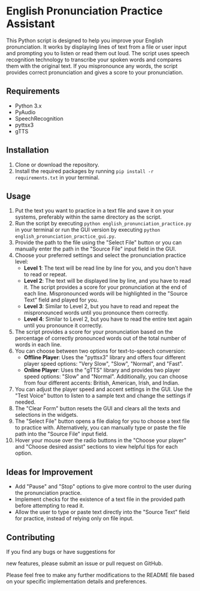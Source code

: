 # English Pronunciation Practice Assistant

This Python script is designed to help you improve your English pronunciation. It works by displaying lines of text from a file or user input and prompting you to listen or read them out loud. The script uses speech recognition technology to transcribe your spoken words and compares them with the original text. If you mispronounce any words, the script provides correct pronunciation and gives a score to your pronunciation.

## Requirements

- Python 3.x
- PyAudio
- SpeechRecognition
- pyttsx3
- gTTS

## Installation

1. Clone or download the repository.
2. Install the required packages by running `pip install -r requirements.txt` in your terminal.

## Usage

1. Put the text you want to practice in a text file and save it on your systems, preferably within the same directory as the script.
2. Run the script by executing `python english_pronunciation_practice.py` in your terminal or run the GUI version by executing `python english_pronunciation_practice_gui.py`.
3. Provide the path to the file using the "Select File" button or you can manually enter the path in the "Source File" input field in the GUI.
4. Choose your preferred settings and select the pronunciation practice level:
   - **Level 1**: The text will be read line by line for you, and you don't have to read or repeat.
   - **Level 2**: The text will be displayed line by line, and you have to read it. The script provides a score for your pronunciation at the end of each line. Mispronounced words will be highlighted in the "Source Text" field and played for you.
   - **Level 3**: Similar to Level 2, but you have to read and repeat the mispronounced words until you pronounce them correctly.
   - **Level 4**: Similar to Level 2, but you have to read the entire text again until you pronounce it correctly.
5. The script provides a score for your pronunciation based on the percentage of correctly pronounced words out of the total number of words in each line.
6. You can choose between two options for text-to-speech conversion:
   - **Offline Player**: Uses the "pyttsx3" library and offers four different player speed options: "Very Slow", "Slow", "Normal", and "Fast".
   - **Online Player**: Uses the "gTTS" library and provides two player speed options: "Slow" and "Normal". Additionally, you can choose from four different accents: British, American, Irish, and Indian.
7. You can adjust the player speed and accent settings in the GUI. Use the "Test Voice" button to listen to a sample text and change the settings if needed.
8. The "Clear Form" button resets the GUI and clears all the texts and selections in the widgets.
9. The "Select File" button opens a file dialog for you to choose a text file to practice with. Alternatively, you can manually type or paste the file path into the "Source File" input field.
10. Hover your mouse over the radio buttons in the "Choose your player" and "Choose desired assist" sections to view helpful tips for each option.

## Ideas for Improvement

- Add "Pause" and "Stop" options to give more control to the user during the pronunciation practice.
- Implement checks for the existence of a text file in the provided path before attempting to read it.
- Allow the user to type or paste text directly into the "Source Text" field for practice, instead of relying only on file input.

## Contributing

If you find any bugs or have suggestions for

 new features, please submit an issue or pull request on GitHub.

Please feel free to make any further modifications to the README file based on your specific implementation details and preferences.